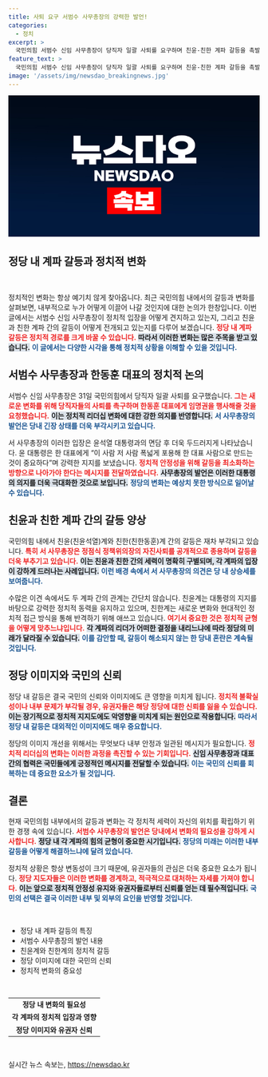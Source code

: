 ```yaml
---
title: 사퇴 요구 서범수 사무총장의 강력한 발언!
categories:
  - 정치
excerpt: >
  국민의힘 서범수 신임 사무총장이 당직자 일괄 사퇴를 요구하며 친윤-친한 계파 갈등을 촉발했습니다. 한동훈 대표와의 면담 후 나온 이 발언은 당내 변화의 신호탄으로 여겨져 주목받고 있습니다.
feature_text: >
  국민의힘 서범수 신임 사무총장이 당직자 일괄 사퇴를 요구하며 친윤-친한 계파 갈등을 촉발했습니다. 한동훈 대표와의 면담 후 나온 이 발언은 당내 변화의 신호탄으로 여겨져 주목받고 있습니다.
image: '/assets/img/newsdao_breakingnews.jpg'
---
```


<p><img src="/assets/img/newsdao_breakingnews.jpg" alt="ranknews 속보" /></p>

<h2>정당 내 계파 갈등과 정치적 변화</h2>

<p data-ke-size="size16">&nbsp;</p>

<p>정치적인 변화는 항상 예기치 않게 찾아옵니다. 최근 국민의힘 내에서의 갈등과 변화를 살펴보면, 내부적으로 누가 어떻게 이끌어 나갈 것인지에 대한 논의가 한창입니다. 이번 글에서는 서범수 신임 사무총장이 정치적 입장을 어떻게 견지하고 있는지, 그리고 친윤과 친한 계파 간의 갈등이 어떻게 전개되고 있는지를 다루어 보겠습니다. <b><span style="color: #ee2323;">정당 내 계파 갈등은 정치적 경로를 크게 바꿀 수 있습니다.</span></b> <b><span style="background-color: #21538527;">따라서 이러한 변화는 많은 주목을 받고 있습니다.</span></b> <b><span style="color: #1a5490;">이 글에서는 다양한 시각을 통해 정치적 상황을 이해할 수 있을 것입니다.</span></b></p>

<h2 data-ke-size="size26">서범수 사무총장과 한동훈 대표의 정치적 논의</h2>

<p>서범수 신임 사무총장은 31일 국민의힘에서 당직자 일괄 사퇴를 요구했습니다. <b><span style="color: #ee2323;">그는 새로운 변화를 위해 당직자들의 사퇴를 촉구하며 한동훈 대표에게 임명권을 행사해줄 것을 요청했습니다.</span></b> <b><span style="background-color: #21538527;">이는 정치적 리더십 변화에 대한 강한 의지를 반영합니다.</span></b> <b><span style="color: #1a5490;">서 사무총장의 발언은 당내 긴장 상태를 더욱 부각시키고 있습니다.</span></b></p>

<p>서 사무총장의 이러한 입장은 윤석열 대통령과의 면담 후 더욱 두드러지게 나타났습니다. 윤 대통령은 한 대표에게 “이 사람 저 사람 폭넓게 포용해 한 대표 사람으로 만드는 것이 중요하다”며 강력한 지지를 보냈습니다. <b><span style="color: #ee2323;">정치적 안정성을 위해 갈등을 최소화하는 방향으로 나아가야 한다는 메시지를 전달하였습니다.</span></b> <b><span style="background-color: #21538527;">사무총장의 발언은 이러한 대통령의 의지를 더욱 극대화한 것으로 보입니다.</span></b> <b><span style="color: #1a5490;">정당의 변화는 예상치 못한 방식으로 일어날 수 있습니다.</span></b></p>

<h2 data-ke-size="size26">친윤과 친한 계파 간의 갈등 양상</h2>

<p>국민의힘 내에서 친윤(친윤석열)계와 친한(친한동훈)계 간의 갈등은 재차 부각되고 있습니다. <b><span style="color: #ee2323;">특히 서 사무총장은 정점식 정책위의장의 자진사퇴를 공개적으로 종용하며 갈등을 더욱 부추기고 있습니다.</span></b> <b><span style="background-color: #21538527;">이는 친윤과 친한 간의 세력이 명확히 구별되며, 각 계파의 입장이 강하게 드러나는 사례입니다.</span></b> <b><span style="color: #1a5490;">이런 배경 속에서 서 사무총장의 의견은 당 내 상승세를 보여줍니다.</span></b></p>

<p>수많은 이견 속에서도 두 계파 간의 관계는 간단치 않습니다. 친윤계는 대통령의 지지를 바탕으로 강력한 정치적 동력을 유지하고 있으며, 친한계는 새로운 변화와 현대적인 정치적 접근 방식을 통해 반격하기 위해 애쓰고 있습니다. <b><span style="color: #ee2323;">여기서 중요한 것은 정치적 균형을 어떻게 맞추느냐입니다.</span></b> <b><span style="background-color: #21538527;">각 계파의 리더가 어떠한 결정을 내리느냐에 따라 정당의 미래가 달라질 수 있습니다.</span></b> <b><span style="color: #1a5490;">이를 감안할 때, 갈등이 해소되지 않는 한 당내 혼란은 계속될 것입니다.</span></b></p>

<h2 data-ke-size="size26">정당 이미지와 국민의 신뢰</h2>

<p>정당 내 갈등은 결국 국민의 신뢰와 이미지에도 큰 영향을 미치게 됩니다. <b><span style="color: #ee2323;">정치적 불확실성이나 내부 문제가 부각될 경우, 유권자들은 해당 정당에 대한 신뢰를 잃을 수 있습니다.</span></b> <b><span style="background-color: #21538527;">이는 장기적으로 정치적 지지도에도 악영향을 미치게 되는 원인으로 작용합니다.</span></b> <b><span style="color: #1a5490;">따라서 정당 내 갈등은 대외적인 이미지에도 매우 중요합니다.</span></b></p>

<p>정당의 이미지 개선을 위해서는 무엇보다 내부 안정과 일관된 메시지가 필요합니다. <b><span style="color: #ee2323;">정치적 리더십의 변화는 이러한 과정을 촉진할 수 있는 기회입니다.</span></b> <b><span style="background-color: #21538527;">신임 사무총장과 대표 간의 협력은 국민들에게 긍정적인 메시지를 전달할 수 있습니다.</span></b> <b><span style="color: #1a5490;">이는 국민의 신뢰를 회복하는 데 중요한 요소가 될 것입니다.</span></b></p>

<h2 data-ke-size="size26">결론</h2>

<p>현재 국민의힘 내부에서의 갈등과 변화는 각 정치적 세력이 자신의 위치를 확립하기 위한 경쟁 속에 있습니다. <b><span style="color: #ee2323;">서범수 사무총장의 발언은 당내에서 변화의 필요성을 강하게 시사합니다.</span></b> <b><span style="background-color: #21538527;">정당 내 각 계파의 힘의 균형이 중요한 시기입니다.</span></b> <b><span style="color: #1a5490;">정당의 미래는 이러한 내부 갈등을 어떻게 해결하느냐에 달려 있습니다.</span></b></p>

<p>정치적 상황은 항상 변동성이 크기 때문에, 유권자들의 관심은 더욱 중요한 요소가 됩니다. <b><span style="color: #ee2323;">정당 지도자들은 이러한 변화를 경계하고, 적극적으로 대처하는 자세를 가져야 합니다.</span></b> <b><span style="background-color: #21538527;">이는 앞으로 정치적 안정성 유지와 유권자들로부터 신뢰를 얻는 데 필수적입니다.</span></b> <b><span style="color: #1a5490;">국민의 선택은 결국 이러한 내부 및 외부의 요인을 반영할 것입니다.</span></b></p>

<p data-ke-size="size16">&nbsp;</p>

<ul>
    <li>정당 내 계파 갈등의 특징</li>
    <li>서범수 사무총장의 발언 내용</li>
    <li>친윤계와 친한계의 정치적 갈등</li>
    <li>정당 이미지에 대한 국민의 신뢰</li>
    <li>정치적 변화의 중요성</li>
</ul>

<p data-ke-size="size16">&nbsp;</p>

<table style="width: 100%;">
    <tr>
        <td style="text-align: center; height: 17px;"><b>정당 내 변화의 필요성</b></td>
    </tr>
    <tr>
        <td style="text-align: center; height: 17px;"><b>각 계파의 정치적 입장과 영향</b></td>
    </tr>
    <tr>
        <td style="text-align: center; height: 17px;"><b>정당 이미지와 유권자 신뢰</b></td>
    </tr>
</table>

<p data-ke-size="size16">&nbsp;</p>
실시간 뉴스 속보는, <a href="https://newsdao.kr" rel="dofollow">https://newsdao.kr</a>


